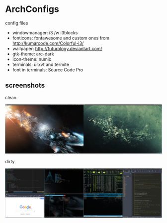 # ArchConfigs
config files
* windowmanager: i3 /w i3blocks
* fonticons: fontawesome and custom ones from http://kumarcode.com/Colorful-i3/
* wallpaper: http://futurology.deviantart.com/
* gtk-theme: arc-dark
* icon-theme: numix
* terminals: urxvt and termite
* font in terminals: Source Code Pro

screenshots
-----------

clean

![Clean Desktop](screenshots/clean.jpg)

dirty

![Dirty Desktop](screenshots/fakedirty.jpg)
